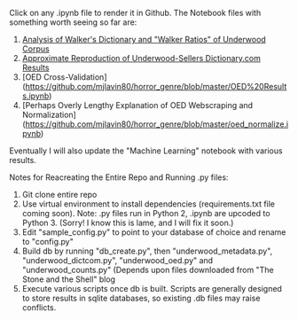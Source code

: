 Click on any .ipynb file to render it in Github. The Notebook files with something worth seeing so far are:

1. [Analysis of Walker's Dictionary and "Walker Ratios" of Underwood Corpus](https://github.com/mjlavin80/horror_genre/blob/master/Walker's%20Dictionary.ipynb)
2. [Approximate Reproduction of Underwood-Sellers Dictionary.com Results](https://github.com/mjlavin80/horror_genre/blob/master/Dictionary.com%20Results.ipynb)
3. [OED Cross-Validation] (https://github.com/mjlavin80/horror_genre/blob/master/OED%20Results.ipynb)
4. [Perhaps Overly Lengthy Explanation of OED Webscraping and Normalization] (https://github.com/mjlavin80/horror_genre/blob/master/oed_normalize.ipynb)

Eventually I will also update the "Machine Learning" notebook with various results. 

Notes for Reacreating the Entire Repo and Running .py files:

1. Git clone entire repo
2. Use virtual environment to install dependencies (requirements.txt file coming soon). Note: .py files run in Python 2, .ipynb are upcoded to Python 3. (Sorry! I know this is lame, and I will fix it soon.)
3. Edit "sample_config.py" to point to your database of choice and rename to "config.py"
4. Build db by running "db_create.py", then "underwood_metadata.py", "underwood_dictcom.py", "underwood_oed.py" and "underwood_counts.py" (Depends upon files downloaded from "The Stone and the Shell" blog  
5. Execute various scripts once db is built. Scripts are generally designed to store results in sqlite databases, so existing .db files may raise conflicts. 
